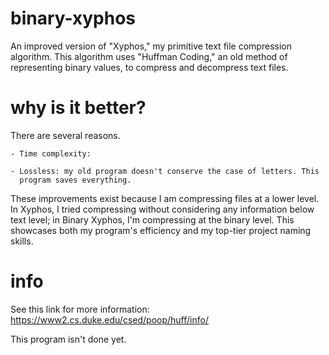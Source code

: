 # binary-xyphos
An improved version of "Xyphos," my primitive text file compression algorithm. This algorithm uses "Huffman Coding," an old method of representing binary values, to compress and decompress text files.

# why is it better?
There are several reasons.

	- Time complexity: 

	- Lossless: my old program doesn't conserve the case of letters. This
	  program saves everything.

These improvements exist because I am compressing files at a lower level. In
Xyphos, I tried compressing without considering any information below text
level; in Binary Xyphos, I'm compressing at the binary level. This showcases
both my program's efficiency and my top-tier project naming skills.

# info
See this link for more information: https://www2.cs.duke.edu/csed/poop/huff/info/

This program isn't done yet.
